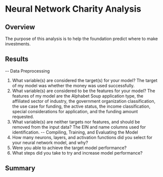# Neural Network Charity Analysis
## Overview
The purpose of this analysis is to help the foundation predict where to make investments.
## Results
-- Data Preprocessing
1. What variable(s) are considered the target(s) for your model?  The target of my model was whether the money was used successfully.  
2. What variable(s) are considered to be the features for your model?  The features of my model are the Alphabet Soup application type, the affiliated sector of industry, the government organization classification, the use case for funding, the active status, the income classification, special considerations for application, and the funding amount requested.
3. What variable(s) are neither targets nor features, and should be removed from the input data? The EIN and name columns used for identification.
-- Compiling, Training, and Evaluating the Model
1. How many neurons, layers, and activation functions did you select for your neural network model, and why?
2. Were you able to achieve the target model performance?
3. What steps did you take to try and increase model performance?
## Summary
